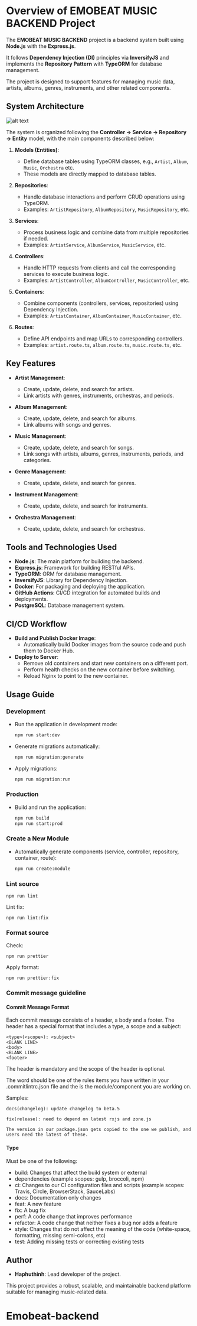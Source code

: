 # Overview of EMOBEAT MUSIC BACKEND Project

The **EMOBEAT MUSIC BACKEND** project is a backend system built using **Node.js** with the **Express.js**.

It follows **Dependency Injection (DI)** principles via **InversifyJS** and implements the **Repository Pattern** with **TypeORM** for database management.

The project is designed to support features for managing music data, artists, albums, genres, instruments, and other related components.

## System Architecture

![alt text](https://res.cloudinary.com/practicaldev/image/fetch/s--CDARQ4Hj--/c_limit%2Cf_auto%2Cfl_progressive%2Cq_auto%2Cw_880/https://dev-to-uploads.s3.amazonaws.com/uploads/articles/of739v9cu7namgc9m2am.jpg)

The system is organized following the **Controller → Service → Repository → Entity** model, with the main components described below:

1. **Models (Entities)**:

   - Define database tables using TypeORM classes, e.g., `Artist`, `Album`, `Music`, `Orchestra` etc.
   - These models are directly mapped to database tables.

2. **Repositories**:

   - Handle database interactions and perform CRUD operations using TypeORM.
   - Examples: `ArtistRepository`, `AlbumRepository`, `MusicRepository`, etc.

3. **Services**:

   - Process business logic and combine data from multiple repositories if needed.
   - Examples: `ArtistService`, `AlbumService`, `MusicService`, etc.

4. **Controllers**:

   - Handle HTTP requests from clients and call the corresponding services to execute business logic.
   - Examples: `ArtistController`, `AlbumController`, `MusicController`, etc.

5. **Containers**:

   - Combine components (controllers, services, repositories) using Dependency Injection.
   - Examples: `ArtistContainer`, `AlbumContainer`, `MusicContainer`, etc.

6. **Routes**:
   - Define API endpoints and map URLs to corresponding controllers.
   - Examples: `artist.route.ts`, `album.route.ts`, `music.route.ts`, etc.

## Key Features

- **Artist Management**:

  - Create, update, delete, and search for artists.
  - Link artists with genres, instruments, orchestras, and periods.

- **Album Management**:

  - Create, update, delete, and search for albums.
  - Link albums with songs and genres.

- **Music Management**:

  - Create, update, delete, and search for songs.
  - Link songs with artists, albums, genres, instruments, periods, and categories.

- **Genre Management**:

  - Create, update, delete, and search for genres.

- **Instrument Management**:

  - Create, update, delete, and search for instruments.

- **Orchestra Management**:

  - Create, update, delete, and search for orchestras.

## Tools and Technologies Used

- **Node.js**: The main platform for building the backend.
- **Express.js**: Framework for building RESTful APIs.
- **TypeORM**: ORM for database management.
- **InversifyJS**: Library for Dependency Injection.
- **Docker**: For packaging and deploying the application.
- **GitHub Actions**: CI/CD integration for automated builds and deployments.
- **PostgreSQL**: Database management system.

## CI/CD Workflow

- **Build and Publish Docker Image**:
  - Automatically build Docker images from the source code and push them to Docker Hub.
- **Deploy to Server**:
  - Remove old containers and start new containers on a different port.
  - Perform health checks on the new container before switching.
  - Reload Nginx to point to the new container.

## Usage Guide

### Development

- Run the application in development mode:

  ```bash
  npm run start:dev
  ```

- Generate migrations automatically:

  ```bash
  npm run migration:generate
  ```

- Apply migrations:
  ```bash
  npm run migration:run
  ```

### Production

- Build and run the application:
  ```bash
  npm run build
  npm run start:prod
  ```

### Create a New Module

- Automatically generate components (service, controller, repository, container, route):
  ```bash
  npm run create:module
  ```

### Lint source

```
npm run lint
```

Lint fix:

```
npm run lint:fix
```

### Format source

Check:

```
npm run prettier
```

Apply format:

```
npm run prettier:fix
```

### Commit message guideline

#### Commit Message Format

Each commit message consists of a header, a body and a footer. The header has a special format that includes a type, a scope and a subject:

```
<type>(<scope>): <subject>
<BLANK LINE>
<body>
<BLANK LINE>
<footer>
```

The header is mandatory and the scope of the header is optional.

The <type> word should be one of the rules items you have written in your .commitlintrc.json file and the <scope> is the module/component you are working on.

Samples:

```
docs(changelog): update changelog to beta.5
```

```
fix(release): need to depend on latest rxjs and zone.js

The version in our package.json gets copied to the one we publish, and users need the latest of these.
```

#### Type

Must be one of the following:

- build: Changes that affect the build system or external
- dependencies (example scopes: gulp, broccoli, npm)
- ci: Changes to our CI configuration files and scripts (example scopes: Travis, Circle, BrowserStack, SauceLabs)
- docs: Documentation only changes
- feat: A new feature
- fix: A bug fix
- perf: A code change that improves performance
- refactor: A code change that neither fixes a bug nor adds a feature
- style: Changes that do not affect the meaning of the code (white-space, formatting, missing semi-colons, etc)
- test: Adding missing tests or correcting existing tests

## Author

- **Haphuthinh**: Lead developer of the project.

This project provides a robust, scalable, and maintainable backend platform suitable for managing music-related data.
# Emobeat-backend
